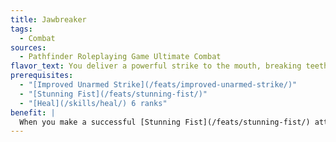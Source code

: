 ```yaml
---
title: Jawbreaker
tags:
  - Combat
sources:
  - Pathfinder Roleplaying Game Ultimate Combat
flavor_text: You deliver a powerful strike to the mouth, breaking teeth and bone.
prerequisites:
  - "[Improved Unarmed Strike](/feats/improved-unarmed-strike/)"
  - "[Stunning Fist](/feats/stunning-fist/)"
  - "[Heal](/skills/heal/) 6 ranks"
benefit: |
  When you make a successful [Stunning Fist](/feats/stunning-fist/) attempt against an opponent that is grappled, helpless, or stunned, instead of imparting any other [Stunning Fist](/feats/stunning-fist/) effect, you can cripple that opponent's mouth, dealing normal unarmed strike damage and 1d4 points of bleed damage. Until the bleed damage ends, the target is unable to use its mouth to attack, speak clearly, and employ verbal spell components. A creature that is immune to critical hits or that has no discernible mouth is immune to the effects of this feat.
---
```


